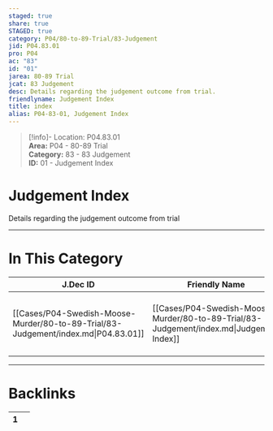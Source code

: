 ```yaml
---  
staged: true  
share: true  
STAGED: true  
category: P04/80-to-89-Trial/83-Judgement  
jid: P04.83.01  
pro: P04  
ac: "83"  
id: "01"  
jarea: 80-89 Trial  
jcat: 83 Judgement  
desc: Details regarding the judgement outcome from trial.  
friendlyname: Judgement Index  
title: index  
alias: P04-83-01, Judgement Index  
---  
```

  
>[!info]- Location: P04.83.01  
>**Area:** P04 - 80-89 Trial  
>**Category:** 83 - 83 Judgement  
>**ID:** 01 - Judgement Index  
  
# Judgement Index  
  
Details regarding the judgement outcome from trial  
   
  
  
---  
# In This Category  
  
| J.Dec ID                                                                           | Friendly Name                                                                            | Description                                         |  
| ---------------------------------------------------------------------------------- | ---------------------------------------------------------------------------------------- | --------------------------------------------------- |  
| [[Cases/P04-Swedish-Moose-Murder/80-to-89-Trial/83-Judgement/index.md\|P04.83.01]] | [[Cases/P04-Swedish-Moose-Murder/80-to-89-Trial/83-Judgement/index.md\|Judgement Index]] | Details regarding the judgement outcome from trial. |  
  
  
---  
# Backlinks  
<div><table class="dataview table-view-table"><thead class="table-view-thead"><tr class="table-view-tr-header"><th class="table-view-th"><span></span><span class="dataview small-text">1</span></th><th class="table-view-th"><span></span></th></tr></thead><tbody class="table-view-tbody"></tbody></table></div>